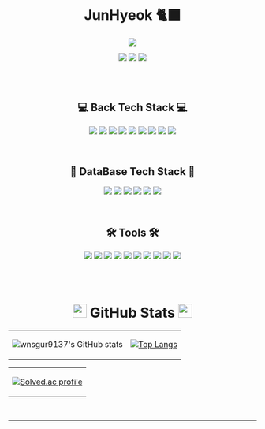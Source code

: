  <!-- <p style="font-size: 30px;" align="center">JunHyeok 🐈‍⬛ <p>  -->

 <h1 align="center"> JunHyeok 🐈‍⬛ </h1>

<p align="center">
<a href="https://hits.seeyoufarm.com"><img src="https://hits.seeyoufarm.com/api/count/incr/badge.svg?url=https%3A%2F%2Fgithub.com%2Fwnsgur9137&count_bg=%2379C83D&title_bg=%23555555&icon=github.svg&icon_color=%23E7E7E7&title=방문자+수&edge_flat=false"/></a>
</p>

<p align="center">
<a href="https://wnsgur9137.github.io"><img src="https://img.shields.io/badge/Tech Vlog-222222?style=flat-square&logo=github&logoColor=white"/></a>
<a href="https://instagram.com/jun._hyeok"><img src="https://img.shields.io/badge/Instagram-E4405F?style=flat-square&logo=instagram&logoColor=white"/></a>
<a href="mailto:wnsgur9137@icloud.com"><img src="https://img.shields.io/badge/Email-3693F3?style=flat-square&logo=gmail&logoColor=white"/></a>
</p>

<br>
<br>

<h2 align="center"> 💻 Back Tech Stack 💻 </h1>
<p align="center">
    <img src="https://img.shields.io/badge/Swift-F05138?style=flat-square&logo=swift&logoColor=white"/>
    <img src="https://img.shields.io/badge/Python-3776AB?style=flat-square&logo=python&logoColor=white"/>
    <img src="https://img.shields.io/badge/Jupyter-F37626?style=flat-square&logo=jupyter&logoColor=white"/>
    <img src="https://img.shields.io/badge/Spring-6DB33F?style=flat-square&logo=spring&logoColor=white"/>
    <img src="https://img.shields.io/badge/Java-3776AB?style=flat-square&logo=java&logoColor=white"/>
    <img src="https://img.shields.io/badge/JavaScript-F7DF1E?style=flat-square&logo=javaScript&logoColor=white"/>
    <img src="https://img.shields.io/badge/Cpp-00599C?style=flat-square&logo=C&logoColor=white"/>
    <img src="https://img.shields.io/badge/HTML-E34F26?style=flat-square&logo=html5&logoColor=white"/>
    <img src="https://img.shields.io/badge/CSS-1572B6?style=flat-square&logo=css3&logoColor=white"/>
</p>

<br>

<h2 align="center"> 💾 DataBase Tech Stack 💾 </h1>
<p align="center">
    <img src="https://img.shields.io/badge/Firebase-FFCA28?style=flat-square&logo=firebase&logoColor=white"/>
    <img src="https://img.shields.io/badge/Microsoft Azure-0078D4?style=flat-square&logo=microsoftAzure&logoColor=white"/>
    <img src="https://img.shields.io/badge/MySQL-4479A1?style=flat-square&logo=mysql&logoColor=white"/>
    <img src="https://img.shields.io/badge/Oracle-F80000?style=flat-square&logo=oracle&logoColor=white"/>
    <img src="https://img.shields.io/badge/Amazon AWS-232F3E?style=flat-square&logo=amazonAWS&logoColor=white"/>
    <img src="https://img.shields.io/badge/Linux-FCC624?style=flat-square&logo=linux&logoColor=white"/>
</p>


<br>

<h2 align="center"> 🛠 Tools 🛠 </h1>
<p align="center">
    <img src="https://img.shields.io/badge/Xcode-147EFB?style=flat-square&logo=xcode&logoColor=white"/>
    <img src="https://img.shields.io/badge/Visual Studio Code-007ACC?style=flat-square&logo=visualStudioCode&logoColor=white"/>
    <img src="https://img.shields.io/badge/Visual Studio-5C2D91?style=flat-square&logo=visualStudio&logoColor=white"/>
    <img src="https://img.shields.io/badge/PyCharm CE-2C2255?style=flat-square&logo=PyCharm&logoColor=white"/>
    <img src="https://img.shields.io/badge/Anaconda-44A833?style=flat-square&logo=anaconda&logoColor=white"/>
    <img src="https://img.shields.io/badge/STS-6DB33F?style=flat-square&logo=spring&logoColor=white"/>
    <img src="https://img.shields.io/badge/Eclipse IDE-2C2255?style=flat-square&logo=eclipse&logoColor=white"/>
    <img src="https://img.shields.io/badge/Aapache NetBeans IDE-1B6AC6?style=flat-square&logo=apachenetBeanside&logoColor=white"/>
    <img src="https://img.shields.io/badge/Android Studio-3DDC84?style=flat-square&logo=android studio&logoColor=white"/>
    <img src="https://img.shields.io/badge/Docker-2496ED?style=flat-square&logo=Docker&logoColor=white"/>
</p>


<br>
<br>


<h1 align="center"> 
    <img width="28px" height="28px" src="https://cdn.jsdelivr.net/npm/simple-icons@v7/icons/github.svg"/> GitHub Stats 
    <img width="28px" height="28px" src="https://cdn.jsdelivr.net/npm/simple-icons@v7/icons/github.svg"/> 
</h1>

<table align="center">
<tr>
<td>

![wnsgur9137's GitHub stats](https://github-readme-stats.vercel.app/api?username=wnsgur9137&show_icons=&theme=dark)

</td>
<td>

[![Top Langs](https://github-readme-stats.vercel.app/api/top-langs/?username=wnsgur9137&layout=compact&theme=dark&langs_count=10)](https://github.com/anuraghazra/github-readme-stats)

</td>
</tr>
</table>

<table align="center">
<tr>
<td colspan="2" style="text-align: center;">

[![Solved.ac profile](http://mazassumnida.wtf/api/v2/generate_badge?boj=wnsgur9137)](https://solved.ac/wnsgur9137)

</td>
</tr>
</table>

<!--
![hyp3rflow's solved.ac stats](https://github-readme-solvedac.hyp3rflow.vercel.app/api/?handle=wnsgur9137)
-->

<br>
<hr>
<br>
 
<!--
<br>

* MAC  

MacBook Pro (16-inch, 2019)  
CPU : i9-9880h 2.3GHz 8core  
GPU : AMD Radeon Pro 5500M 8GB  
RAM : 16GB 2667MHz DDR4  

<br>

* Desktop

Window 10 pro  
CPU : AMD Ryzen7 3700x  
GPU : RTX 3060ti 8GB  
RAM : 32GB 3200MHz  

<br>
<hr>

-->

<!-- 
<table style = "table-layout: auto; width: 100%; table-layout: fixed;" >
    <tr>
        <colgroup>
            <col width="50%"/>
            <col width="50%"/>
        </colgroup>
        <thead>
            <tr>
                <td><p style="font-size: 30px;" align="center"> 🛠 Back Tech Stack 🛠 </p></td>
                <td><p style="font-size: 30px;" align="center"> 🛠 DataBase Tech Stack 🛠 </p></td>
            </tr>
        </thead>
        <tbody>
            <tr>
                <td>
                    <p align="center">
                        <img src="https://img.shields.io/badge/Swift-F05138?style=flat-square&logo=swift&logoColor=white"/>
                        <img src="https://img.shields.io/badge/Python-3776AB?style=flat-square&logo=python&logoColor=white"/>
                        <img src="https://img.shields.io/badge/Spring-6DB33F?style=flat-square&logo=spring&logoColor=white"/>
                        <img src="https://img.shields.io/badge/Java-3776AB?style=flat-square&logo=java&logoColor=white"/>
                        <img src="https://img.shields.io/badge/JavaScript-F7DF1E?style=flat-square&logo=javaScript&logoColor=white"/>
                        <img src="https://img.shields.io/badge/Jupyter-F37626?style=flat-square&logo=jupyter&logoColor=white"/>
                        <img src="https://img.shields.io/badge/C-A8B9CC?style=flat-square&logo=C&logoColor=white"/>
                        <img src="https://img.shields.io/badge/Cpp-00599C?style=flat-square&logo=C&logoColor=white"/>
                        <img src="https://img.shields.io/badge/Go-00ADD8?style=flat-square&logo=go&logoColor=white"/>
                    </p>
                </td>
                <td>
                    <p align="center">
                        <img src="https://img.shields.io/badge/Firebase-FFCA28?style=flat-square&logo=firebase&logoColor=white"/>
                        <img src="https://img.shields.io/badge/MySQL-4479A1?style=flat-square&logo=mysql&logoColor=white"/>
                        <img src="https://img.shields.io/badge/Oracle-F80000?style=flat-square&logo=oracle&logoColor=white"/>
                        <img src="https://img.shields.io/badge/Amazon AWS-232F3E?style=flat-square&logo=amazonAWS&logoColor=white"/>
                        <img src="https://img.shields.io/badge/Linux-FCC624?style=flat-square&logo=linux&logoColor=white"/>
                        <img src="https://img.shields.io/badge/Red Hat-EE0000?style=flat-square&logo=redhat&logoColor=white"/>
                        <img src="https://img.shields.io/badge/IOS-000000?style=flat-square&logo=ios&logoColor=white"/>
                    </p>
                </td>
        </tbody>
    </tr>
</table>
<br>
<br>
<table style = "table-layout: auto; width: 100%; table-layout: fixed;" >
    <tr>
        <colgroup>
            <col width="50%"/>
            <col width="50%"/>
        </colgroup>
        <thead>
            <td><p style="font-size: 30px;" align="center"> 🛠 Front Tech Stack 🛠 </p></td>
            <td><p style="font-size: 30px;" align="center"> 🛠 Tools 🛠 </p></td>
        </thead>
        <tbody>
            <td>
                <p align="center">
                    <img src="https://img.shields.io/badge/HTML-E34F26?style=flat-square&logo=html5&logoColor=white"/>
                    <img src="https://img.shields.io/badge/CSS-1572B6?style=flat-square&logo=css3&logoColor=white"/>
                </p>
            </td>
            <td>
                <p align="center">
                    <img src="https://img.shields.io/badge/Visual Studio Code-007ACC?style=flat-square&logo=visualStudioCode&logoColor=white"/>
                    <img src="https://img.shields.io/badge/Visual Studio-5C2D91?style=flat-square&logo=visualStudio&logoColor=white"/>
                    <img src="https://img.shields.io/badge/Xcode-147EFB?style=flat-square&logo=xcode&logoColor=white"/>
                    <img src="https://img.shields.io/badge/Eclipse IDE-2C2255?style=flat-square&logo=eclipse&logoColor=white"/>
                    <img src="https://img.shields.io/badge/PyCharm CE-2C2255?style=flat-square&logo=PyCharm&logoColor=white"/>
                    <img src="https://img.shields.io/badge/Docker-2496ED?style=flat-square&logo=Docker&logoColor=white"/>
                    <img src="https://img.shields.io/badge/Anaconda-44A833?style=flat-square&logo=anaconda&logoColor=white"/>
                    <img src="https://img.shields.io/badge/Aapache NetBeans IDE-1B6AC6?style=flat-square&logo=apachenetBeanside&logoColor=white"/>
                    <img src="https://img.shields.io/badge/Aapache NetBeans IDE-1B6AC6?style=flat-square&logo=apachenetBeanside&logoColor=white"/>
                    <img src="https://img.shields.io/badge/Android Studio-3DDC84?style=flat-square&logo=android studio&logoColor=white"/>
                </p>
            </td>
        </tbody>
    </tr>
</table> -->


<!-- <p style="font-size: 30px;" align="center"> 
    <img width="28px" height="28px" src="https://cdn.jsdelivr.net/npm/simple-icons@v7/icons/github.svg"/> GitHub Stats 
    <img width="28px" height="28px" src="https://cdn.jsdelivr.net/npm/simple-icons@v7/icons/github.svg"/> 
</p> -->